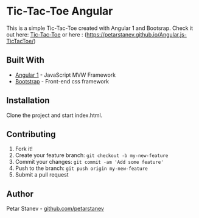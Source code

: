 # Tic-Tac-Toe Angular

This is a simple Tic-Tac-Toe created with Angular 1 and Bootsrap.
Check it out here: [Tic-Tac-Toe](https://goo.gl/x9yBHU)
or here : (https://petarstanev.github.io/Angular.js-TicTacToe/)
## Built With

* [Angular 1](https://angularjs.org/) - JavaScript MVW Framework
* [Bootstrap](http://getbootstrap.com/) - Front-end css framework

## Installation

Clone the project and start index.html.

## Contributing
1. Fork it!
2. Create your feature branch: `git checkout -b my-new-feature`
3. Commit your changes: `git commit -am 'Add some feature'`
4. Push to the branch: `git push origin my-new-feature`
5. Submit a pull request 

## Author

Petar Stanev - [github.com/petarstanev](https://github.com/petarstanev/)




